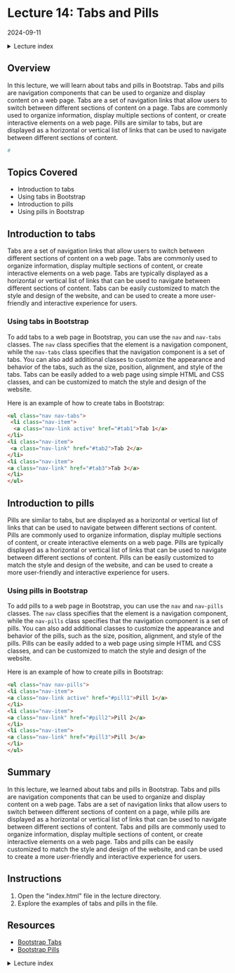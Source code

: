 # Lecture 14: Tabs and Pills
2024-09-11

<!--html_preserve--><details>
  <summary>Lecture index</summary>

- [Lecture 1: Introduction and Setup of Bootstrap 5](/lectures/lecture_01/lecture_01.md)
- [Lecture 2: Typography and Colors](/lectures/lecture_02/lecture_02.md)
- [Lecture 3: Buttons](/lectures/lecture_03/lecture_03.md)
- [Lecture 4: Utility Classes](/lectures/lecture_04/lecture_04.md)
- [Lecture 5: Containers](/lectures/lecture_05/lecture_05.md)
- [Lecture 6: Grid Layout](/lectures/lecture_06/lecture_06.md)
- [Lecture 7: Navbars and Forms](/lectures/lecture_07/lecture_07.md)
- [Lecture 8: Cards](/lectures/lecture_08/lecture_08.md)
- [Lecture 9: Accordions](/lectures/lecture_09/lecture_09.md)
- [Lecture 10: List Groups](/lectures/lecture_10/lecture_10.md)
- [Lecture 11: Icons](/lectures/lecture_11/lecture_11.md)
- [Lecture 12: Tooltips and Popovers](/lectures/lecture_12/lecture_12.md)
- [Lecture 13: Modals and Offcanvas](/lectures/lecture_13/lecture_13.md)
- [Lecture 14: Tabs and Pills](/lectures/lecture_14/lecture_14.md)

</details><!--/html_preserve-->


## Overview

In this lecture, we will learn about tabs and pills in Bootstrap. Tabs and
pills are navigation components that can be used to organize and display
content on a web page. Tabs are a set of navigation links that allow users to
switch between different sections of content on a page. Tabs are commonly used
to organize information, display multiple sections of content, or create
interactive elements on a web page. Pills are similar to tabs, but are
displayed as a horizontal or vertical list of links that can be used to
navigate between different sections of content.
 


``` r
#
```

## Topics Covered

- Introduction to tabs
- Using tabs in Bootstrap
- Introduction to pills
- Using pills in Bootstrap

## Introduction to tabs

Tabs are a set of navigation links that allow users to switch between different
sections of content on a web page. Tabs are commonly used to organize
information, display multiple sections of content, or create interactive
elements on a web page. Tabs are typically displayed as a horizontal or
vertical list of links that can be used to navigate between different sections
of content. Tabs can be easily customized to match the style and design of the
website, and can be used to create a more user-friendly and interactive
experience for users.

### Using tabs in Bootstrap

To add tabs to a web page in Bootstrap, you can use the `nav` and `nav-tabs`
classes. The `nav` class specifies that the element is a navigation component,
while the `nav-tabs` class specifies that the navigation component is a set of
tabs. You can also add additional classes to customize the appearance and
behavior of the tabs, such as the size, position, alignment, and style of the
tabs. Tabs can be easily added to a web page using simple HTML and CSS classes,
and can be customized to match the style and design of the website.

Here is an example of how to create tabs in Bootstrap:

```html
<ul class="nav nav-tabs">
 <li class="nav-item">
  <a class="nav-link active" href="#tab1">Tab 1</a>
</li>
<li class="nav-item">
 <a class="nav-link" href="#tab2">Tab 2</a>
</li>
<li class="nav-item">
<a class="nav-link" href="#tab3">Tab 3</a>
</li>
</ul>
```


## Introduction to pills

Pills are similar to tabs, but are displayed as a horizontal or vertical list
of links that can be used to navigate between different sections of content.
Pills are commonly used to organize information, display multiple sections of
content, or create interactive elements on a web page. Pills are typically
displayed as a horizontal or vertical list of links that can be used to
navigate between different sections of content. Pills can be easily customized
to match the style and design of the website, and can be used to create a more
user-friendly and interactive experience for users.

### Using pills in Bootstrap

To add pills to a web page in Bootstrap, you can use the `nav` and `nav-pills`
classes. The `nav` class specifies that the element is a navigation component,
while the `nav-pills` class specifies that the navigation component is a set of
pills. You can also add additional classes to customize the appearance and
behavior of the pills, such as the size, position, alignment, and style of the
pills. Pills can be easily added to a web page using simple HTML and CSS
classes, and can be customized to match the style and design of the website.

Here is an example of how to create pills in Bootstrap:

```html
<ul class="nav nav-pills">
<li class="nav-item">
<a class="nav-link active" href="#pill1">Pill 1</a>
</li>
<li class="nav-item">
<a class="nav-link" href="#pill2">Pill 2</a>
</li>
<li class="nav-item">
<a class="nav-link" href="#pill3">Pill 3</a>
</li>
</ul>
```

## Summary

In this lecture, we learned about tabs and pills in Bootstrap. Tabs and pills
are navigation components that can be used to organize and display content on a
web page. Tabs are a set of navigation links that allow users to switch between
different sections of content on a page, while pills are displayed as a
horizontal or vertical list of links that can be used to navigate between
different sections of content. Tabs and pills are commonly used to organize
information, display multiple sections of content, or create interactive
elements on a web page. Tabs and pills can be easily customized to match the
style and design of the website, and can be used to create a more user-friendly
and interactive experience for users.


## Instructions

1. Open the "index.html" file in the lecture directory.
1. Explore the examples of tabs and pills in the file.

## Resources

- [Bootstrap Tabs](https://getbootstrap.com/docs/5.1/components/navs-tabs/)
- [Bootstrap Pills](https://getbootstrap.com/docs/5.1/components/navs-pills/)


<!--html_preserve--><details>
  <summary>Lecture index</summary>

- [Lecture 1: Introduction and Setup of Bootstrap 5](/lectures/lecture_01/lecture_01.md)
- [Lecture 2: Typography and Colors](/lectures/lecture_02/lecture_02.md)
- [Lecture 3: Buttons](/lectures/lecture_03/lecture_03.md)
- [Lecture 4: Utility Classes](/lectures/lecture_04/lecture_04.md)
- [Lecture 5: Containers](/lectures/lecture_05/lecture_05.md)
- [Lecture 6: Grid Layout](/lectures/lecture_06/lecture_06.md)
- [Lecture 7: Navbars and Forms](/lectures/lecture_07/lecture_07.md)
- [Lecture 8: Cards](/lectures/lecture_08/lecture_08.md)
- [Lecture 9: Accordions](/lectures/lecture_09/lecture_09.md)
- [Lecture 10: List Groups](/lectures/lecture_10/lecture_10.md)
- [Lecture 11: Icons](/lectures/lecture_11/lecture_11.md)
- [Lecture 12: Tooltips and Popovers](/lectures/lecture_12/lecture_12.md)
- [Lecture 13: Modals and Offcanvas](/lectures/lecture_13/lecture_13.md)
- [Lecture 14: Tabs and Pills](/lectures/lecture_14/lecture_14.md)

</details><!--/html_preserve-->


